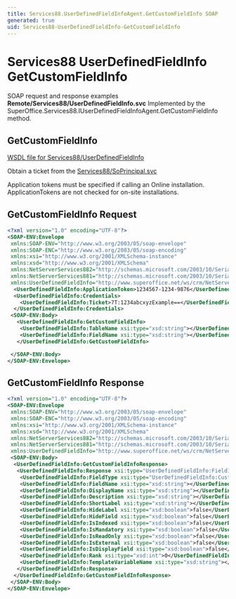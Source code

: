 ```yaml
---
title: Services88.UserDefinedFieldInfoAgent.GetCustomFieldInfo SOAP
generated: true
uid: Services88-UserDefinedFieldInfo-GetCustomFieldInfo
---
```


# Services88 UserDefinedFieldInfo GetCustomFieldInfo

SOAP request and response examples **Remote/Services88/UserDefinedFieldInfo.svc**
Implemented by the <see cref="M:SuperOffice.Services88.IUserDefinedFieldInfoAgent.GetCustomFieldInfo">SuperOffice.Services88.IUserDefinedFieldInfoAgent.GetCustomFieldInfo</see> method.

## GetCustomFieldInfo





[WSDL file for Services88/UserDefinedFieldInfo](../Services88-UserDefinedFieldInfo.md)

Obtain a ticket from the [Services88/SoPrincipal.svc](../SoPrincipal/index.md)

Application tokens must be specified if calling an Online installation. ApplicationTokens are not checked for on-site installations.

## GetCustomFieldInfo Request

```xml
<?xml version="1.0" encoding="UTF-8"?>
<SOAP-ENV:Envelope
 xmlns:SOAP-ENV="http://www.w3.org/2003/05/soap-envelope"
 xmlns:SOAP-ENC="http://www.w3.org/2003/05/soap-encoding"
 xmlns:xsi="http://www.w3.org/2001/XMLSchema-instance"
 xmlns:xsd="http://www.w3.org/2001/XMLSchema"
 xmlns:NetServerServices882="http://schemas.microsoft.com/2003/10/Serialization/Arrays"
 xmlns:NetServerServices881="http://schemas.microsoft.com/2003/10/Serialization/"
 xmlns:UserDefinedFieldInfo="http://www.superoffice.net/ws/crm/NetServer/Services88">
  <UserDefinedFieldInfo:ApplicationToken>1234567-1234-9876</UserDefinedFieldInfo:ApplicationToken>
  <UserDefinedFieldInfo:Credentials>
    <UserDefinedFieldInfo:Ticket>7T:1234abcxyzExample==</UserDefinedFieldInfo:Ticket>
  </UserDefinedFieldInfo:Credentials>
 <SOAP-ENV:Body>
   <UserDefinedFieldInfo:GetCustomFieldInfo>
    <UserDefinedFieldInfo:TableName xsi:type="xsd:string"></UserDefinedFieldInfo:TableName>
    <UserDefinedFieldInfo:FieldName xsi:type="xsd:string"></UserDefinedFieldInfo:FieldName>
   </UserDefinedFieldInfo:GetCustomFieldInfo>

 </SOAP-ENV:Body>
</SOAP-ENV:Envelope>

```


## GetCustomFieldInfo Response

```xml
<?xml version="1.0" encoding="UTF-8"?>
<SOAP-ENV:Envelope
 xmlns:SOAP-ENV="http://www.w3.org/2003/05/soap-envelope"
 xmlns:SOAP-ENC="http://www.w3.org/2003/05/soap-encoding"
 xmlns:xsi="http://www.w3.org/2001/XMLSchema-instance"
 xmlns:xsd="http://www.w3.org/2001/XMLSchema"
 xmlns:NetServerServices882="http://schemas.microsoft.com/2003/10/Serialization/Arrays"
 xmlns:NetServerServices881="http://schemas.microsoft.com/2003/10/Serialization/"
 xmlns:UserDefinedFieldInfo="http://www.superoffice.net/ws/crm/NetServer/Services88">
 <SOAP-ENV:Body>
  <UserDefinedFieldInfo:GetCustomFieldInfoResponse>
   <UserDefinedFieldInfo:Response xsi:type="UserDefinedFieldInfo:FieldInfoBase">
    <UserDefinedFieldInfo:FieldType xsi:type="UserDefinedFieldInfo:CustomFieldType">Unknown</UserDefinedFieldInfo:FieldType>
    <UserDefinedFieldInfo:FieldName xsi:type="xsd:string"></UserDefinedFieldInfo:FieldName>
    <UserDefinedFieldInfo:DisplayName xsi:type="xsd:string"></UserDefinedFieldInfo:DisplayName>
    <UserDefinedFieldInfo:Description xsi:type="xsd:string"></UserDefinedFieldInfo:Description>
    <UserDefinedFieldInfo:ShortLabel xsi:type="xsd:string"></UserDefinedFieldInfo:ShortLabel>
    <UserDefinedFieldInfo:HideLabel xsi:type="xsd:boolean">false</UserDefinedFieldInfo:HideLabel>
    <UserDefinedFieldInfo:HideField xsi:type="xsd:boolean">false</UserDefinedFieldInfo:HideField>
    <UserDefinedFieldInfo:IsIndexed xsi:type="xsd:boolean">false</UserDefinedFieldInfo:IsIndexed>
    <UserDefinedFieldInfo:IsMandatory xsi:type="xsd:boolean">false</UserDefinedFieldInfo:IsMandatory>
    <UserDefinedFieldInfo:IsReadOnly xsi:type="xsd:boolean">false</UserDefinedFieldInfo:IsReadOnly>
    <UserDefinedFieldInfo:IsExternal xsi:type="xsd:boolean">false</UserDefinedFieldInfo:IsExternal>
    <UserDefinedFieldInfo:IsDisplayField xsi:type="xsd:boolean">false</UserDefinedFieldInfo:IsDisplayField>
    <UserDefinedFieldInfo:Rank xsi:type="xsd:int">0</UserDefinedFieldInfo:Rank>
    <UserDefinedFieldInfo:TemplateVariableName xsi:type="xsd:string"></UserDefinedFieldInfo:TemplateVariableName>
   </UserDefinedFieldInfo:Response>
  </UserDefinedFieldInfo:GetCustomFieldInfoResponse>
 </SOAP-ENV:Body>
</SOAP-ENV:Envelope>

```

